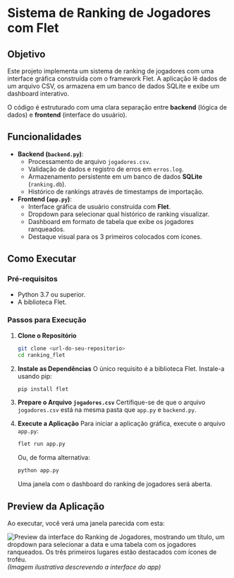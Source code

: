 # Sistema de Ranking de Jogadores com Flet

## Objetivo

Este projeto implementa um sistema de ranking de jogadores com uma interface gráfica construída com o framework Flet. A aplicação lê dados de um arquivo CSV, os armazena em um banco de dados SQLite e exibe um dashboard interativo.

O código é estruturado com uma clara separação entre **backend** (lógica de dados) e **frontend** (interface do usuário).

## Funcionalidades

-   **Backend (`backend.py`)**:
    -   Processamento de arquivo `jogadores.csv`.
    -   Validação de dados e registro de erros em `erros.log`.
    -   Armazenamento persistente em um banco de dados **SQLite** (`ranking.db`).
    -   Histórico de rankings através de timestamps de importação.
-   **Frontend (`app.py`)**:
    -   Interface gráfica de usuário construída com **Flet**.
    -   Dropdown para selecionar qual histórico de ranking visualizar.
    -   Dashboard em formato de tabela que exibe os jogadores ranqueados.
    -   Destaque visual para os 3 primeiros colocados com ícones.

## Como Executar

### Pré-requisitos

-   Python 3.7 ou superior.
-   A biblioteca Flet.

### Passos para Execução

1.  **Clone o Repositório**
    ```bash
    git clone <url-do-seu-repositorio>
    cd ranking_flet
    ```

2.  **Instale as Dependências**
    O único requisito é a biblioteca Flet. Instale-a usando pip:
    ```bash
    pip install flet
    ```

3.  **Prepare o Arquivo `jogadores.csv`**
    Certifique-se de que o arquivo `jogadores.csv` está na mesma pasta que `app.py` e `backend.py`.

4.  **Execute a Aplicação**
    Para iniciar a aplicação gráfica, execute o arquivo `app.py`:
    ```bash
    flet run app.py
    ```
    Ou, de forma alternativa:
    ```bash
    python app.py
    ```
    Uma janela com o dashboard do ranking de jogadores será aberta.

## Preview da Aplicação

Ao executar, você verá uma janela parecida com esta:

![Preview da interface do Ranking de Jogadores, mostrando um título, um dropdown para selecionar a data e uma tabela com os jogadores ranqueados. Os três primeiros lugares estão destacados com ícones de troféu.](https://i.imgur.com/uR2N6P0.png)
*(Imagem ilustrativa descrevendo a interface do app)*   
